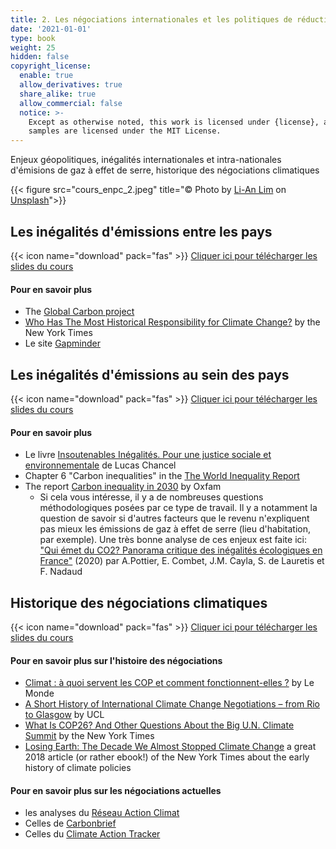 ```yaml
---
title: 2. Les négociations internationales et les politiques de réduction des émissions
date: '2021-01-01'
type: book
weight: 25
hidden: false
copyright_license:
  enable: true
  allow_derivatives: true
  share_alike: true
  allow_commercial: false
  notice: >-
    Except as otherwise noted, this work is licensed under {license}, and code
    samples are licensed under the MIT License.
---
```

Enjeux géopolitiques, inégalités internationales et intra-nationales d'émisions de gaz à effet de serre, historique des négociations climatiques

<!--more-->

{{< figure src="cours_enpc_2.jpeg" title="&copy; Photo by [Li-An Lim](https://unsplash.com/@li_anlim?utm_source=unsplash&utm_medium=referral&utm_content=creditCopyText) on [Unsplash](https://unsplash.com/s/photos/climate-accord?utm_source=unsplash&utm_medium=referral&utm_content=creditCopyText)">}}

## Les inégalités d'émissions entre les pays

{{< icon name="download" pack="fas" >}} [Cliquer ici pour télécharger les slides du cours](https://www.dropbox.com/s/w8g1j95yqppe7um/1_responsabilite_pays.pdf?dl=0)

#### Pour en savoir plus

- The [Global Carbon project](https://www.globalcarbonproject.org)
- [Who Has The Most Historical Responsibility for Climate Change?](https://www.nytimes.com/interactive/2021/11/12/climate/cop26-emissions-compensation.html) by the New York Times
- Le site [Gapminder](https://www.gapminder.org)

## Les inégalités d'émissions au sein des pays
{{< icon name="download" pack="fas" >}} [Cliquer ici pour télécharger les slides du cours](https://www.dropbox.com/s/50kfp8vd87gefhz/2_inegalites_monde.pdf?dl=0)

#### Pour en savoir plus
- Le livre [Insoutenables Inégalités. Pour une justice sociale et environnementale](https://www.veblen-institute.org/Insoutenables-Inegalites-Pour-une-justice-sociale-et-environnementale-nouvelle.html) de Lucas Chancel
- Chapter 6 "Carbon inequalities" in the [The World Inequality Report](https://wir2022.wid.world/)
- The report [Carbon inequality in 2030](https://www.oxfam.org/en/research/carbon-inequality-2030) by Oxfam
  - Si cela vous intéresse, il y a de nombreuses questions méthodologiques posées par ce type de travail. Il y a notamment la question de savoir si d'autres facteurs que le revenu n'expliquent pas mieux les émissions de gaz à effet de serre (lieu d'habitation, par exemple). Une très bonne analyse de ces enjeux est faite ici: ["Qui émet du CO2? Panorama critique des inégalités écologiques en France"](http://faere.fr/pub/WorkingPapers/Pottier_Combet_Cayla_Lauretis_Nadaud_FAERE_WP2020.15.pdf) (2020) par A.Pottier, E. Combet, J.M. Cayla, S. de Lauretis et F. Nadaud


## Historique des négociations climatiques
{{< icon name="download" pack="fas" >}} [Cliquer ici pour télécharger les slides du cours](https://www.dropbox.com/s/s44trgjeqhwt306/negociations%20internationales.pdf?dl=0)

#### Pour en savoir plus sur l'histoire des négociations
- [Climat : à quoi servent les COP et comment fonctionnent-elles ?](https://www.lemonde.fr/planete/article/2021/10/30/climat-a-quoi-servent-les-cop-et-comment-fonctionnent-elles_6100417_3244.html) by Le Monde
- [A Short History of International Climate Change Negotiations – from Rio to Glasgow](https://www.ucl.ac.uk/global-governance/news/2021/jan/short-history-international-climate-change-negotiations-rio-glasgow) by UCL
- [What Is COP26? And Other Questions About the Big U.N. Climate Summit](https://www.nytimes.com/article/what-is-cop26-climate-change-summit.html) by the New York Times
- [Losing Earth: The Decade We Almost Stopped Climate Change](https://www.nytimes.com/interactive/2018/08/01/magazine/climate-change-losing-earth.html) a great 2018 article (or rather ebook!) of the New York Times about the early history of climate policies

#### Pour en savoir plus sur les négociations actuelles
- les analyses du [Réseau Action Climat](https://reseauactionclimat.org/une-alerte-rouge-pour-la-planete/)
- Celles de [Carbonbrief](https://www.carbonbrief.org/category/policy)
- Celles du [Climate Action Tracker](https://climateactiontracker.org/)




